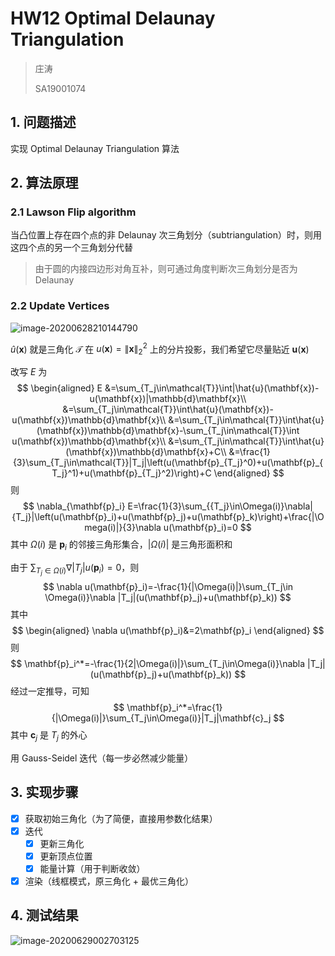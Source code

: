 # HW12 Optimal Delaunay Triangulation

> 庄涛
>
> SA19001074

## 1. 问题描述

实现 Optimal Delaunay Triangulation 算法

## 2. 算法原理

### 2.1 Lawson Flip algorithm

当凸位置上存在四个点的非 Delaunay 次三角划分（subtriangulation）时，则用这四个点的另一个三角划分代替

> 由于圆的内接四边形对角互补，则可通过角度判断次三角划分是否为 Delaunay

### 2.2 Update Vertices

![image-20200628210144790](assets/README/image-20200628210144790.png)

$\hat{u}(\mathbf{x})$ 就是三角化 $\mathcal{T}$ 在 $u(\mathbf{x})=\|\mathbf{x}\|_2^2$ 上的分片投影，我们希望它尽量贴近 $\mathbf{u}(\mathbf{x})$ 

改写 $E$ 为
$$
\begin{aligned}
E
&=\sum_{T_j\in\mathcal{T}}\int|\hat{u}(\mathbf{x})-u(\mathbf{x})|\mathbb{d}\mathbf{x}\\
&=\sum_{T_j\in\mathcal{T}}\int\hat{u}(\mathbf{x})-u(\mathbf{x})\mathbb{d}\mathbf{x}\\
&=\sum_{T_j\in\mathcal{T}}\int\hat{u}(\mathbf{x})\mathbb{d}\mathbf{x}-\sum_{T_j\in\mathcal{T}}\int u(\mathbf{x})\mathbb{d}\mathbf{x}\\
&=\sum_{T_j\in\mathcal{T}}\int\hat{u}(\mathbf{x})\mathbb{d}\mathbf{x}+C\\
&=\frac{1}{3}\sum_{T_j\in\mathcal{T}}|T_j|\left(u(\mathbf{p}_{T_j}^0)+u(\mathbf{p}_{T_j}^1)+u(\mathbf{p}_{T_j}^2)\right)+C
\end{aligned}
$$
则
$$
\nabla_{\mathbf{p}_i} E=\frac{1}{3}\sum_{{T_j}\in\Omega(i)}\nabla|{T_j}|\left(u(\mathbf{p}_i)+u(\mathbf{p}_j)+u(\mathbf{p}_k)\right)+\frac{|\Omega(i)|}{3}\nabla u(\mathbf{p}_i)=0
$$
其中 $\Omega(i)$ 是 $\mathbf{p}_i$ 的邻接三角形集合，$|\Omega(i)|$ 是三角形面积和

由于 $\sum_{{T_j}\in\Omega(i)}\nabla|{T_j}| u(\mathbf{p}_i)=0$，则
$$
\nabla u(\mathbf{p}_i)=-\frac{1}{|\Omega(i)|}\sum_{T_j\in \Omega(i)}\nabla |T_j|(u(\mathbf{p}_j)+u(\mathbf{p}_k))
$$
其中
$$
\begin{aligned}
\nabla u(\mathbf{p}_i)&=2\mathbf{p}_i
\end{aligned}
$$
则
$$
\mathbf{p}_i^*=-\frac{1}{2|\Omega(i)|}\sum_{T_j\in\Omega(i)}\nabla |T_j|(u(\mathbf{p}_j)+u(\mathbf{p}_k))
$$
经过一定推导，可知
$$
\mathbf{p}_i^*=\frac{1}{|\Omega(i)|}\sum_{T_j\in\Omega(i)}|T_j|\mathbf{c}_j
$$
其中 $\mathbf{c}_j$ 是 $T_j$ 的外心

用 Gauss-Seidel 迭代（每一步必然减少能量）

## 3. 实现步骤

- [x] 获取初始三角化（为了简便，直接用参数化结果）
- [x] 迭代
  - [x] 更新三角化
  - [x] 更新顶点位置
  - [x] 能量计算（用于判断收敛）
- [x] 渲染（线框模式，原三角化 + 最优三角化）

## 4. 测试结果

![image-20200629002703125](assets/README/image-20200629002703125.png)

